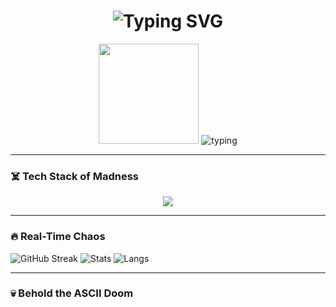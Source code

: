 <!-- Profile README Hellhole by Dylon & Monika -->
<h1 align="center">
  <img src="https://readme-typing-svg.herokuapp.com?font=Fira+Code&duration=1000&pause=100&color=F70000&center=true&vCenter=true&multiline=true&lines=𝙒𝙚𝙡𝙘𝙤𝙢𝙚+𝙩𝙤+𝙢𝙮+𝘿𝙖𝙧𝙠+𝙋𝙧𝙤𝙛𝙞𝙡𝙚;𝘾𝙤𝙙𝙚𝙧+•+𝘾𝙧𝙮𝙥𝙩𝙞𝙙+•+𝘾𝙖𝙛𝙛𝙚𝙞𝙣𝙚+𝙁𝙪𝙚𝙡𝙚𝙙" alt="Typing SVG" />
</h1>




<div align="center">
  <img src="https://media.tenor.com/Ug6wRP2zQZAAAAAC/blood-hell.gif" height="160" />
  <img src="https://readme-typing-svg.demolab.com?font=JetBrains+Mono&size=20&duration=3000&pause=100&color=F70000&center=true&vCenter=true&width=435&lines=404+SANITY+NOT+FOUND;SUDO+HACK+THE+MAINFRAME;GITHUB+IS+ON+FIRE" alt="typing" />
</div>

---

### ☠️ Tech Stack of Madness
<p align="center">
  <img src="https://skillicons.dev/icons?i=linux,git,docker,arch,cpp,cs,js,html,css,python,react,fedora" />
</p>

---

### 🔥 Real-Time Chaos
![GitHub Streak](https://streak-stats.demolab.com?user=DYLON_USERNAME&theme=highcontrast&hide_border=true&fire=F70000)
![Stats](https://github-readme-stats.vercel.app/api?username=DYLON_USERNAME&show_icons=true&theme=dracula&hide_border=true)
![Langs](https://github-readme-stats.vercel.app/api/top-langs/?username=DYLON_USERNAME&layout=compact&theme=radical)

---

### 💀 Behold the ASCII Doom
